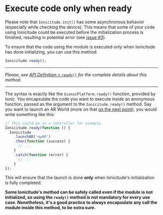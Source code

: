 # Execute code only when ready

Please note that `Ionicitude.init()` has some asynchronous behavior (especially while checking the device). This means that some of your code using Ionicitude could be executed before the initialization process is finished, resulting in potential error (see [issue #3](https://github.com/Tazaf/ionicitude/issues/3)).

To ensure that the code using the module is executed only when Ionicitude has done initializing, you can use this method:

```javascript
Ionicitude.ready();
```

----------
_Please, see [API Definition > `ready()`](https://github.com/Tazaf/ionicitude/wiki/API-Definition#ready) for the complete details about this method._

----------

The syntax is exactly like the `$ionicPlatform.ready()` function, provided by Ionic. You encapsulate the code you want to execute inside an anonymous function, passed as the argument to the `Ionicitude.ready()` method. Say you want to launch an AR World (more on that [on the next point](https://github.com/Tazaf/ionicitude/wiki/Launching-an-AR-World)), you would write something like this:

```javascript
// This could be in a controller for example.
Ionicitude.ready(function () {
  Ionicitude
    .launchAR('myAR')
    .then(function (success) {
      // ...
    }
    .catch(function (error) }
      // ...
    }
});
```
This will ensure that the launch is done **only** when Ionicitude's initialization is fully completed.

**Some Ionicitude's method can be safely called even if the module is not initialized, so using the `ready()` method is not mandatory for every use case. Nonetheless, it's a good practice to always encapsulate any call the module inside this method, to be extra sure.**